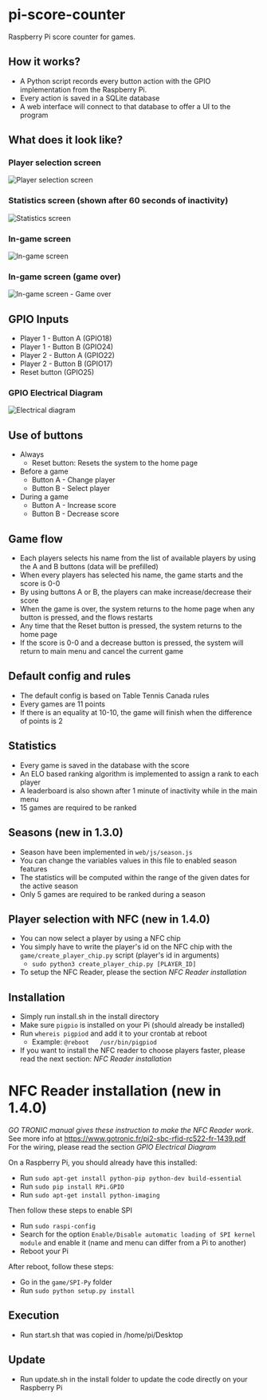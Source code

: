 # pi-score-counter
Raspberry Pi score counter for games.

## How it works?
- A Python script records every button action with the GPIO implementation from the Raspberry Pi.
- Every action is saved in a SQLite database
- A web interface will connect to that database to offer a UI to the program

## What does it look like?
### Player selection screen
![Player selection screen](https://raw.githubusercontent.com/TheWhite147/pi-score-counter/master/doc/players.PNG "Player selection screen")

### Statistics screen (shown after 60 seconds of inactivity)
![Statistics screen](https://raw.githubusercontent.com/TheWhite147/pi-score-counter/master/doc/stats.PNG "Statistics screen")

### In-game screen
![In-game screen](https://raw.githubusercontent.com/TheWhite147/pi-score-counter/master/doc/in-game.PNG "In-game screen")

### In-game screen (game over)
![In-game screen - Game over](https://raw.githubusercontent.com/TheWhite147/pi-score-counter/master/doc/game-done.PNG "In-game screen - Game over")

## GPIO Inputs
- Player 1 - Button A (GPIO18)
- Player 1 - Button B (GPIO24)
- Player 2 - Button A (GPIO22)
- Player 2 - Button B (GPIO17)
- Reset button (GPIO25)

### GPIO Electrical Diagram
![Electrical diagram](https://raw.githubusercontent.com/TheWhite147/pi-score-counter/master/doc/electrical-diagram.png "Electrical diagram")

## Use of buttons
- Always
    - Reset button: Resets the system to the home page
- Before a game
    - Button A - Change player
    - Button B - Select player
- During a game
    - Button A - Increase score
    - Button B - Decrease score

## Game flow
- Each players selects his name from the list of available players by using the A and B buttons (data will be prefilled)
- When every players has selected his name, the game starts and the score is 0-0
- By using buttons A or B, the players can make increase/decrease their score
- When the game is over, the system returns to the home page when any button is pressed, and the flows restarts
- Any time that the Reset button is pressed, the system returns to the home page
- If the score is 0-0 and a decrease button is pressed, the system will return to main menu and cancel the current game

## Default config and rules
- The default config is  based on Table Tennis Canada rules
- Every games are 11 points
- If there is an equality at 10-10, the game will finish when the difference of points is 2

## Statistics
- Every game is saved in the database with the score
- An ELO based ranking algorithm is implemented to assign a rank to each player
- A leaderboard is also shown after 1 minute of inactivity while in the main menu
- 15 games are required to be ranked

## Seasons (new in 1.3.0)
- Season have been implemented in ```web/js/season.js```
- You can change the variables values in this file to enabled season features
- The statistics will be computed within the range of the given dates for the active season
- Only 5 games are required to be ranked during a season

## Player selection with NFC (new in 1.4.0)
- You can now select a player by using a NFC chip
- You simply have to write the player's id on the NFC chip with the ```game/create_player_chip.py``` script (player's id in arguments)
    - ```sudo python3 create_player_chip.py [PLAYER_ID]```
- To setup the NFC Reader, please the section *NFC Reader installation*

## Installation
- Simply run install.sh in the install directory
- Make sure ```pigpio``` is installed on your Pi (should already be installed)
- Run ```whereis pigpiod``` and add it to your crontab at reboot
    - Example: ```@reboot   /usr/bin/pigpiod```
- If you want to install the NFC reader to choose players faster, please read the next section: *NFC Reader installation*

# NFC Reader installation (new in 1.4.0)
*GO TRONIC manual gives these instruction to make the NFC Reader work*.<br />
See more info at https://www.gotronic.fr/pj2-sbc-rfid-rc522-fr-1439.pdf<br />
For the wiring, please read the section *GPIO Electrical Diagram*

On a Raspberry Pi, you should already have this installed:
- Run ```sudo apt-get install python-pip python-dev build-essential```
- Run ```sudo pip install RPi.GPIO```
- Run ```sudo apt-get install python-imaging```

Then follow these steps to enable SPI
- Run ```sudo raspi-config```
- Search for the option ```Enable/Disable automatic loading of SPI kernel module``` and enable it (name and menu can differ from a Pi to another)
- Reboot your Pi

After reboot, follow these steps:
- Go in the ```game/SPI-Py``` folder
- Run ```sudo python setup.py install```

## Execution
- Run start.sh that was copied in /home/pi/Desktop

## Update
- Run update.sh in the install folder to update the code directly on your Raspberry Pi                                  
